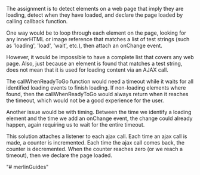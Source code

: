 
The assignment is to detect elements on a web page that imply they are loading, detect when they
have loaded, and declare the page loaded by calling callback function.

One way would be to loop through each element on the page, looking for any innerHTML
or image reference that matches a list of test strings (such as 'loading', 'load', 'wait', etc.),
then attach an onChange event.

However, it would be impossible to have a complete list that covers any web page. Also, just
because an element is found that matches a test string, does not mean that it is used for loading
content via an AJAX call.

The callWhenReadyToGo function would need a timeout while it waits for all identified
loading events to finish loading. If non-loading elements where found, then the
callWhenReadyToGo would always return when it reaches the timeout, which would not
be a good experience for the user.

Another issue would be with timing. Between the time we identify a loading element
and the time we add an onChange event, the change could already happen, again requiring us to
wait for the entire timeout.

This solution attaches a listener to each ajax call. Each time an ajax call is made,
a counter is incremented. Each time the ajax call comes back, the counter is decremented.
When the counter reaches zero (or we reach a timeout), then we declare the page loaded.

"# merlinGuides" 
